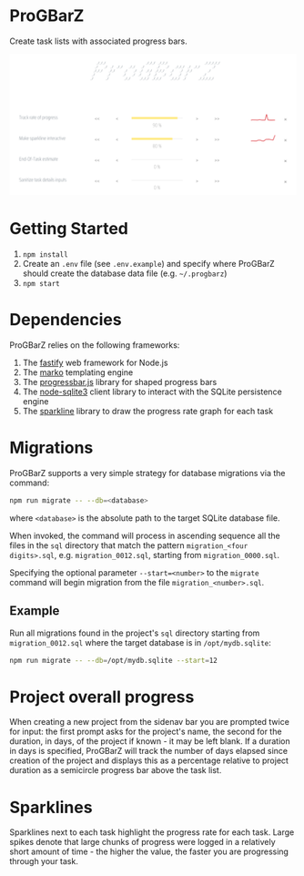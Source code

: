 # ProGBarZ
Create task lists with associated progress bars.

<div align="center">
    <img src="https://github.com/cs0lar/ProGBarZ/raw/master/screenshot.png" width="800" height="auto"/>
</div>

# Getting Started
1. `npm install`
2. Create an `.env` file (see `.env.example`) and specify where ProGBarZ should create the database data file (e.g. `~/.progbarz`)
3. `npm start`

# Dependencies
ProGBarZ relies on the following frameworks:
1. The [fastify](https://www.fastify.io/) web framework for Node.js
2. The [marko](https://markojs.com/) templating engine
3. The [progressbar.js](https://kimmobrunfeldt.github.io/progressbar.js/) library for shaped progress bars
4. The [node-sqlite3](https://github.com/mapbox/node-sqlite3) client library to interact with the SQLite persistence engine
5. The [sparkline](https://github.com/fnando/sparkline) library to draw the  progress rate graph for each task

# Migrations
ProGBarZ supports a very simple strategy for database migrations via the command:

```sh
npm run migrate -- --db=<database>
```
where `<database>` is the absolute path to the target SQLite database file.

When invoked, the command will process in ascending sequence all the files in the `sql` directory that match the pattern `migration_<four digits>.sql`, e.g. `migration_0012.sql`, starting from `migration_0000.sql`.

Specifying the optional parameter `--start=<number>` to the `migrate` command will begin migration from the file `migration_<number>.sql`.
## Example
Run all migrations found in the project's `sql` directory starting from `migration_0012.sql` where the target database is in `/opt/mydb.sqlite`:

```sh
npm run migrate -- --db=/opt/mydb.sqlite --start=12
```
# Project overall progress
When creating a new project from the sidenav bar you are prompted twice for input: the first prompt asks for the project's name, the second for the duration, in days, of the project if known - it may be left blank. If a duration in days is specified, ProGBarZ will track the number of days elapsed since creation of the project and displays this as a percentage relative to project duration as a semicircle progress bar above the task list.

# Sparklines
Sparklines next to each task highlight the progress rate for each task. Large spikes denote that large chunks of progress were logged in a relatively short amount of time - the higher the value, the faster you are progressing through your task.


